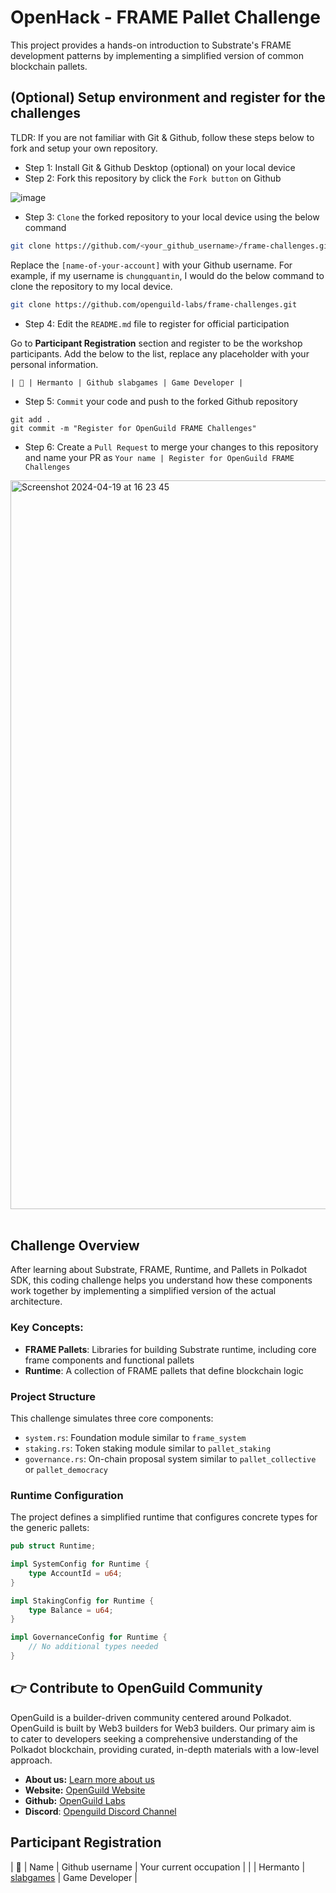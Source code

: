 # OpenHack - FRAME Pallet Challenge

This project provides a hands-on introduction to Substrate's FRAME development patterns by implementing a simplified version of common blockchain pallets.

## (Optional) Setup environment and register for the challenges

TLDR: If you are not familiar with Git & Github, follow these steps below to fork and setup your own repository.

- Step 1: Install Git & Github Desktop (optional) on your local device
- Step 2: Fork this repository by click the `Fork button` on Github

![image](https://github.com/openguild-labs/open-hack-rust-starter/assets/56880684/7fa2f01a-b523-4208-92db-d8af7a274d98)

- Step 3: `Clone` the forked repository to your local device using the below command

```sh
git clone https://github.com/<your_github_username>/frame-challenges.git
```

Replace the `[name-of-your-account]` with your Github username. For example, if my username is `chungquantin`, I would do the below command to clone the repository to my local device.

```sh
git clone https://github.com/openguild-labs/frame-challenges.git
```

- Step 4: Edit the `README.md` file to register for official participation

Go to **Participant Registration** section and register to be the workshop participants. Add the below to the list, replace any placeholder with your personal information.

```
| 🦄 | Hermanto | Github slabgames | Game Developer |
```

- Step 5: `Commit` your code and push to the forked Github repository

```
git add .
git commit -m "Register for OpenGuild FRAME Challenges"
```

- Step 6: Create a `Pull Request` to merge your changes to this repository and name your PR as `Your name | Register for OpenGuild FRAME Challenges`

<img width="1166" alt="Screenshot 2024-04-19 at 16 23 45" src="https://github.com/openguild-labs/open-hack-rust-starter/assets/56880684/7554ca7d-da68-4a23-893a-4f2c11a78d37">

<br/>

<div align="center">

</div>

<br/>

## Challenge Overview

After learning about Substrate, FRAME, Runtime, and Pallets in Polkadot SDK, this coding challenge helps you understand how these components work together by implementing a simplified version of the actual architecture.

### Key Concepts:

- **FRAME Pallets**: Libraries for building Substrate runtime, including core frame components and functional pallets
- **Runtime**: A collection of FRAME pallets that define blockchain logic

### Project Structure

This challenge simulates three core components:
- `system.rs`: Foundation module similar to `frame_system`
- `staking.rs`: Token staking module similar to `pallet_staking`
- `governance.rs`: On-chain proposal system similar to `pallet_collective` or `pallet_democracy`

### Runtime Configuration

The project defines a simplified runtime that configures concrete types for the generic pallets:

```rust
pub struct Runtime;

impl SystemConfig for Runtime {
    type AccountId = u64;
}

impl StakingConfig for Runtime {
    type Balance = u64;
}

impl GovernanceConfig for Runtime {
    // No additional types needed
}
```

## 👉 Contribute to OpenGuild Community

OpenGuild is a builder-driven community centered around Polkadot. OpenGuild is built by Web3 builders for Web3 builders. Our primary aim is to cater to developers seeking a comprehensive understanding of the Polkadot blockchain, providing curated, in-depth materials with a low-level approach.

- **About us:** [Learn more about us](https://openguild.wtf/about)
- **Website:** [OpenGuild Website](https://openguild.wtf/)
- **Github:** [OpenGuild Labs](https://github.com/openguild-labs)
- **Discord**: [Openguild Discord Channel](https://discord.gg/bcjMzxqtD7)

## Participant Registration

| 🦄 | Name | Github username | Your current occupation |
|  | Hermanto | [slabgames](https://github.com/slabgames) | Game Developer |
